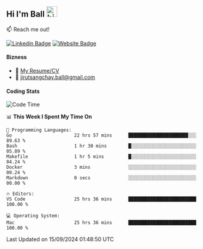 ## Hi I'm Ball <img src="https://user-images.githubusercontent.com/1303154/88677602-1635ba80-d120-11ea-84d8-d263ba5fc3c0.gif" width="28px" height="28px" alt="hi">
 
:mailbox: Reach me out!

[![Linkedin Badge](https://img.shields.io/badge/-Jirut-0e76a8?style=flat&labelColor=0e76a8&logo=linkedin&logoColor=white)](https://www.linkedin.com/in/jirut-sangchay-338370251)
[![Website Badge](https://img.shields.io/badge/Website-184aa8?logo=website&logoColor=)](https://resume-jirut.web.app)

<!-- TODO: Add last video link -->
#### Bizness
- :paperclip: [My Resume/CV](https://github.com/Jirut01/Jirut01/blob/main/resume_jirut.pdf)
- :email: jirutsangchay.ball@gmail.com

#### Coding Stats


<!--START_SECTION:waka-->
![Code Time](http://img.shields.io/badge/Code%20Time-1%2C529%20hrs%2031%20mins-blue)

📊 **This Week I Spent My Time On** 

```text
💬 Programming Languages: 
Go                       22 hrs 57 mins      ██████████████████████░░░   89.63 % 
Bash                     1 hr 30 mins        █░░░░░░░░░░░░░░░░░░░░░░░░   05.89 % 
Makefile                 1 hr 5 mins         █░░░░░░░░░░░░░░░░░░░░░░░░   04.24 % 
Docker                   3 mins              ░░░░░░░░░░░░░░░░░░░░░░░░░   00.24 % 
Markdown                 0 secs              ░░░░░░░░░░░░░░░░░░░░░░░░░   00.00 % 

🔥 Editors: 
VS Code                  25 hrs 36 mins      █████████████████████████   100.00 % 

💻 Operating System: 
Mac                      25 hrs 36 mins      █████████████████████████   100.00 % 
```


 Last Updated on 15/09/2024 01:48:50 UTC
<!--END_SECTION:waka-->
